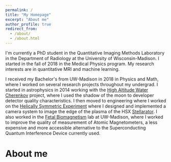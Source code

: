 ```yaml
---
permalink: /
title: "My Homepage"
excerpt: "About me"
author_profile: true
redirect_from: 
  - /about/
  - /about.html
---
```


I'm currently a PhD student in the Quantitative Imaging Methods Laboratory in the Department of Radiology at the University of Wisconsin-Madison. I started in the fall of 2018 in the Medical Physics program. My research interests are in quantitative MRI and machine learning.

I received my Bachelor's from UW-Madison in 2018 in Physics and Math, where I worked on several research projects throughout my undergrad. I started in astrophysics in 2014 working with the [High Altitude Water Cherenkov](https://hawc.wipac.wisc.edu/home) project, where I used the shadow of the moon to developer detector quality characteristics. I then moved to engineering where I worked on the [Helically Symmetric Experiment](https://hsx.wisc.edu/) where I designed and implemented a camera system to image the edge of the plasma of the HSX [Stellarator](https://en.wikipedia.org/wiki/Stellarator). I also worked in the [Fetal Biomagnetism](https://www.medphysics.wisc.edu/wp/research/biomagnetism/) lab at UW-Madison, where I worked to improve the quality of measurement of Atomic Magnetometers, a less expensive and more accessible alternative to the Superconducting Quantum Interference Device currently used.

About me
========